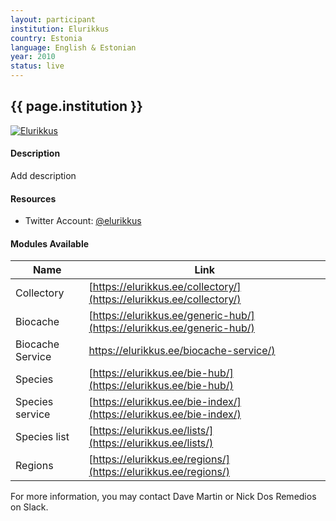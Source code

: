 ```yaml
---
layout: participant
institution: Elurikkus
country: Estonia
language: English & Estonian
year: 2010
status: live
---
```


## {{ page.institution }}

[![Elurikkus](/assets/img/participants/elurikkus.png)](https://elurikkus.ee)

#### Description 
Add description

#### Resources

- Twitter Account: [@elurikkus](https://twitter.com/elurikkus)

#### Modules Available 

| Name              | Link                                                                              | 
| ------------------|-----------------------------------------------------------------------------------|
| Collectory		| [https://elurikkus.ee/collectory/](https://elurikkus.ee/collectory/)              |
| Biocache          | [https://elurikkus.ee/generic-hub/](https://elurikkus.ee/generic-hub/)            |
| Biocache Service  | [https://elurikkus.ee/biocache-service/)](https://elurikkus.ee/biocache-service/) |
| Species           | [https://elurikkus.ee/bie-hub/](https://elurikkus.ee/bie-hub/)                    |
| Species service   | [https://elurikkus.ee/bie-index/](https://elurikkus.ee/bie-index/)                | 
| Species list      | [https://elurikkus.ee/lists/](https://elurikkus.ee/lists/)                        |  
| Regions           | [https://elurikkus.ee/regions/](https://elurikkus.ee/regions/)                    |



For more information, you may contact Dave Martin or Nick Dos Remedios on Slack.
